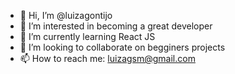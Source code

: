 - 👋 Hi, I’m @luizagontijo
- 👀 I’m interested in becoming a great developer
- 🌱 I’m currently learning React JS
- 💞️ I’m looking to collaborate on begginers projects
- 📫 How to reach me: luizagsm@gmail.com

<!---
luizagontijo/luizagontijo is a ✨ special ✨ repository because its `README.md` (this file) appears on your GitHub profile.
You can click the Preview link to take a look at your changes.
--->

